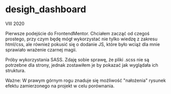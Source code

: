 # desigh_dashboard

VIII 2020

Pierwsze podejście do FrontendMentor. Chciałem zacząć od czegoś prostego, przy czym będę mógł wykorzystać nie tylko wiedzę z zakresu html/css, ale również pokusić się o dodanie JS, które było wciąż dla mnie sprawiało wrażenie czarnej magii. 

Próby wykorzystania SASS. Zdaję sobie sprawę, że pliki .scss nie są potrzebne dla strony, jednak zostawiłem je by pokazać jak wyglądała ich struktura.


Ważne: W prawym górnym rogu znaduje się możliwość "nałożenia" rysunek efektu zamierzonego na projekt w celu porównania.
